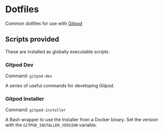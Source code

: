 # Dotfiles

Common dotfiles for use with [Gitpod](https://www.gitpod.io/docs/config-dotfiles)

## Scripts provided

These are installed as globally executable scripts.

### Gitpod Dev

Command: `gitpod-dev`

A series of useful commands for developing Gitpod.

### Gitpod Installer

Command: `gitpod-installer`

A Bash wrapper to use the Installer from a Docker binary. Set the version
with the `GITPOD_INSTALLER_VERSION` variable.

